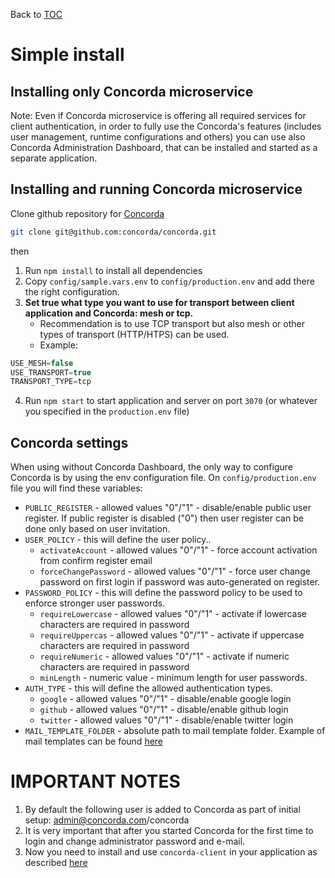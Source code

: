 Back to [TOC](../Readme.md)

# Simple install

## Installing only Concorda microservice

Note: Even if Concorda microservice is offering all required services for client authentication, in order to fully use the 
Concorda's features (includes user management, runtime configurations and others) you can use also Concorda Administration Dashboard, 
that can be installed and started as a separate application.

## Installing and running Concorda microservice

Clone github repository for [Concorda](https://github.com/concorda/concorda)

```sh
git clone git@github.com:concorda/concorda.git
```

then

1. Run `npm install` to install all dependencies 
2. Copy `config/sample.vars.env` to `config/production.env` and add there the right configuration.
3. **Set true what type you want to use for transport between client application and Concorda: mesh or tcp.**
   * Recommendation is to use TCP transport but also mesh or other types of transport (HTTP/HTPS) can be used.
   * Example:
   
```js
USE_MESH=false   
USE_TRANSPORT=true   
TRANSPORT_TYPE=tcp
```
   
4. Run `npm start` to start application and server on port `3070` (or whatever you specified in the `production.env` file)

## Concorda settings

When using without Concorda Dashboard, the only way to configure Concorda is by using the env configuration file.
On `config/production.env` file you will find these variables:

 * `PUBLIC_REGISTER` - allowed values "0"/"1" - disable/enable public user register. If public register is disabled ("0") then user register can be done only based on user invitation.
 * `USER_POLICY` - this will define the user policy..
    * `activateAccount` - allowed values "0"/"1" - force account activation from confirm register email
    * `forceChangePassword` - allowed values "0"/"1" - force user change password on first login if password was auto-generated on register.
 * `PASSWORD_POLICY` - this will define the password policy to be used to enforce stronger user passwords.
    * `requireLowercase` - allowed values "0"/"1" - activate if lowercase characters are required in password
    * `requireUppercas` - allowed values "0"/"1" - activate if uppercase characters are required in password
    * `requireNumeric` - allowed values "0"/"1" - activate if numeric characters are required in password
    * `minLength` - numeric value - minimum length for user passwords.
 * `AUTH_TYPE` - this will define the allowed authentication types.
    * `google` - allowed values "0"/"1" - disable/enable google login
    * `github` - allowed values "0"/"1" - disable/enable github login
    * `twitter` - allowed values "0"/"1" - disable/enable twitter login
 * `MAIL_TEMPLATE_FOLDER` - absolute path to mail template folder. Example of mail templates can be found [here](https://github.com/Concorda/concorda/tree/master/lib/email-templates)
   

IMPORTANT NOTES
===============

1. By default the following user is added to Concorda as part of initial setup: admin@concorda.com/concorda
2. It is very important that after you started Concorda for the first time to login and change administrator password and e-mail.
3. Now you need to install and use ```concorda-client``` in your application as described [here](./install-client.md)